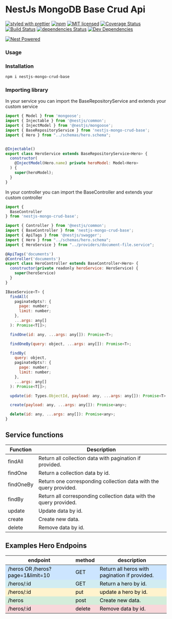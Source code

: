# NestJs MongoDB Base Crud Api

[![styled with prettier](https://img.shields.io/badge/styled_with-prettier-ff69b4.svg)](https://github.com/prettier/prettier)
[![npm](https://img.shields.io/npm/v/nestjs-mongo-crud-base)](https://www.npmjs.com/package/nestjs-mongo-crud-base)
[![MIT licensed](https://img.shields.io/badge/license-MIT-blue.svg)](./LICENSE)
[![Coverage Status](https://coveralls.io/repos/github/babacarbasse/nestjs-mongo-crud-base/badge.svg?branch=master)](https://coveralls.io/github/babacarbasse/nestjs-mongo-crud-base?branch=master)
[![Build Status](https://travis-ci.org/babacarbasse/nestjs-mongo-crud-base.svg?branch=master)](https://travis-ci.org/babacarbasse/nestjs-mongo-crud-base)
[![dependencies Status](https://david-dm.org/babacarbasse/nestjs-mongo-crud-base/status.svg)](https://david-dm.org/babacarbasse/nestjs-mongo-crud-base)
[![Dev Dependencies](https://david-dm.org/babacarbasse/nestjs-mongo-crud-base/dev-status.svg)](https://david-dm.org/babacarbasse/nestjs-mongo-crud-base?type=dev)

<a href="https://github.com/nestjs/nest">
  <img src="https://raw.githubusercontent.com/nestjsx/crud/master/img/nest-powered.svg?sanitize=true" alt="Nest Powered" />
</a>

<!-- [![Donate](https://img.shields.io/badge/donate-paypal-blue.svg)](https://www.paypal.com/paypalme/babacarbasse) -->

### Usage

### Installation

```bash
npm i nestjs-mongo-crud-base
```

### Importing library

In your service you can import the BaseRepositoryService and extends your custom service

```javascript
import { Model } from 'mongoose';
import { Injectable } from '@nestjs/common';
import { InjectModel } from '@nestjs/mongoose';
import { BaseRepositoryService } from 'nestjs-mongo-crud-base';
import { Hero } from "../schemas/hero.schema";


@Injectable()
export class HeroService extends BaseRepositoryService<Hero> {
  constructor(
    @InjectModel(Hero.name) private heroModel: Model<Hero>
  ) {
    super(heroModel);
  }
}

```

In your controller you can import the BaseController and extends your custom controller

```javascript
import {
  BaseController
} from 'nestjs-mongo-crud-base';

import { Controller } from '@nestjs/common';
import { BaseController } from 'nestjs-mongo-crud-base';
import { ApiTags } from '@nestjs/swagger';
import { Hero } from "../schemas/hero.schema";
import { HeroService } from "../providers/document-file.service";

@ApiTags('documents')
@Controller('documents')
export class HeroController extends BaseController<Hero> {
  constructor(private readonly heroService: HeroService) {
    super(heroService)
  }
}
```

```javascript
IBaseService<T> {
  findAll(
    paginateOpts?: {
      page: number;
      limit: number;
    },
    ...args: any[]
  ): Promise<T[]>;

  findOne(id: any, ...args: any[]): Promise<T>;

  findOneBy(query: object, ...args: any[]): Promise<T>;

  findBy(
    query: object,
    paginateOpts?: {
      page: number;
      limit: number;
    },
    ...args: any[]
  ): Promise<T[]>;

  update(id: Types.ObjectId, payload: any, ...args: any[]): Promise<T>;

  create(payload: any, ...args: any[]): Promise<any>;

  delete(id: any, ...args: any[]): Promise<any>;
}
```

<h2>Service functions</h2>
<table>
  <thead>
    <th>Function</th>
    <th>Description</th>
  </thead>
  <tbody>
    <tr>
      <td>findAll</td>
      <td>Return all collection data with pagination if provided.</td>
    </tr>
    <tr>
      <td>findOne</td>
      <td>Return a collection data by id.</td>
    </tr>
    <tr>
      <td>findOneBy</td>
      <td>Return one corresponding collection data with the query provided.</td>
    </tr>
    <tr>
      <td>findBy</td>
      <td>Return all corresponding collection data with the query provided.</td>
    </tr>
    <tr>
      <td>update</td>
      <td>Update data by id.</td>
    </tr>
    <tr>
      <td>create</td>
      <td>Create new data.</td>
    </tr>
    <tr>
      <td>delete</td>
      <td>Remove data by id.</td>
    </tr>
  </tbody>
</table>

<h2>Examples Hero Endpoins</h2>
<table>
  <thead>
    <th>endpoint</th>
    <th>method</th>
    <th>description</th>
  </thead>
  <tbody>
    <tr style="background-color: #cce5ff; color: #000">
      <td>/heros OR /heros?page=1&limit=10</td>
      <td>GET</td>
      <td>Return all heros with pagination if provided.</td>
    </tr>
    <tr style="background-color: #d1ecf1; color: #000">
      <td>/heros/:id</td>
      <td>GET</td>
      <td>Return a hero by id.</td>
    </tr>
    <tr style="background-color: #fff3cd; color: #000">
      <td>/heros/:id</td>
      <td>put</td>
      <td>update a hero by id.</td>
    </tr>
    <tr style="background-color: #d4edda; color: #000">
      <td>/heros</td>
      <td>post</td>
      <td>Create new data.</td>
    </tr>
    <tr style="background-color: #f8d7da; color: #000">
      <td>/heros/:id</td>
      <td>delete</td>
      <td>Remove data by id.</td>
    </tr>
  </tbody>
</table>
